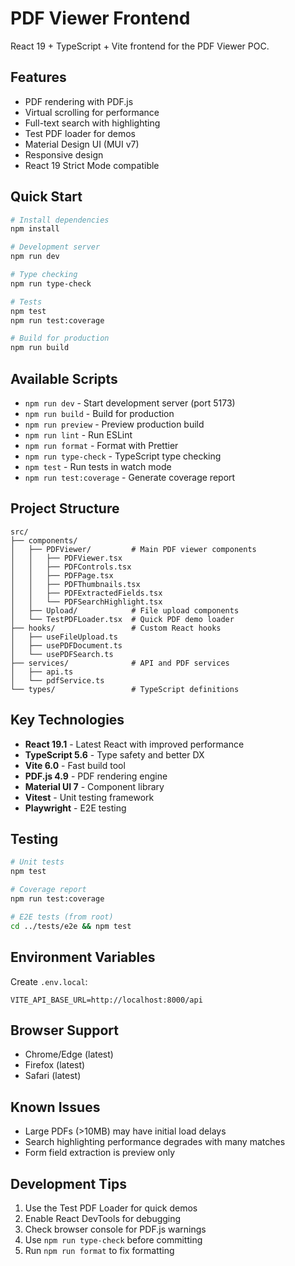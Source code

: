 # PDF Viewer Frontend

React 19 + TypeScript + Vite frontend for the PDF Viewer POC.

## Features

- PDF rendering with PDF.js
- Virtual scrolling for performance
- Full-text search with highlighting
- Test PDF loader for demos
- Material Design UI (MUI v7)
- Responsive design
- React 19 Strict Mode compatible

## Quick Start

```bash
# Install dependencies
npm install

# Development server
npm run dev

# Type checking
npm run type-check

# Tests
npm test
npm run test:coverage

# Build for production
npm run build
```

## Available Scripts

- `npm run dev` - Start development server (port 5173)
- `npm run build` - Build for production
- `npm run preview` - Preview production build
- `npm run lint` - Run ESLint
- `npm run format` - Format with Prettier
- `npm run type-check` - TypeScript type checking
- `npm test` - Run tests in watch mode
- `npm run test:coverage` - Generate coverage report

## Project Structure

```
src/
├── components/
│   ├── PDFViewer/         # Main PDF viewer components
│   │   ├── PDFViewer.tsx
│   │   ├── PDFControls.tsx
│   │   ├── PDFPage.tsx
│   │   ├── PDFThumbnails.tsx
│   │   ├── PDFExtractedFields.tsx
│   │   └── PDFSearchHighlight.tsx
│   ├── Upload/            # File upload components
│   └── TestPDFLoader.tsx  # Quick PDF demo loader
├── hooks/                 # Custom React hooks
│   ├── useFileUpload.ts
│   ├── usePDFDocument.ts
│   └── usePDFSearch.ts
├── services/              # API and PDF services
│   ├── api.ts
│   └── pdfService.ts
└── types/                 # TypeScript definitions
```

## Key Technologies

- **React 19.1** - Latest React with improved performance
- **TypeScript 5.6** - Type safety and better DX
- **Vite 6.0** - Fast build tool
- **PDF.js 4.9** - PDF rendering engine
- **Material UI 7** - Component library
- **Vitest** - Unit testing framework
- **Playwright** - E2E testing

## Testing

```bash
# Unit tests
npm test

# Coverage report
npm run test:coverage

# E2E tests (from root)
cd ../tests/e2e && npm test
```

## Environment Variables

Create `.env.local`:
```env
VITE_API_BASE_URL=http://localhost:8000/api
```

## Browser Support

- Chrome/Edge (latest)
- Firefox (latest)
- Safari (latest)

## Known Issues

- Large PDFs (>10MB) may have initial load delays
- Search highlighting performance degrades with many matches
- Form field extraction is preview only

## Development Tips

1. Use the Test PDF Loader for quick demos
2. Enable React DevTools for debugging
3. Check browser console for PDF.js warnings
4. Use `npm run type-check` before committing
5. Run `npm run format` to fix formatting